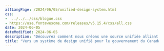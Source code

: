 ```yaml
---
altLangPage: /2024/06/05/unified-design-system.html
css:
-  ../../../css/blogue.css
- https://use.fontawesome.com/releases/v5.15.4/css/all.css
date: 2024-06-05
dateModified: 2024-06-05
description: "Découvrez comment nous créons une source unifiée alliant code, conception et documentation afin d’aider les équipes à créer des sites Web et des applications."
title: "Vers un système de design unifié pour le gouvernement du Canada"
---
```

